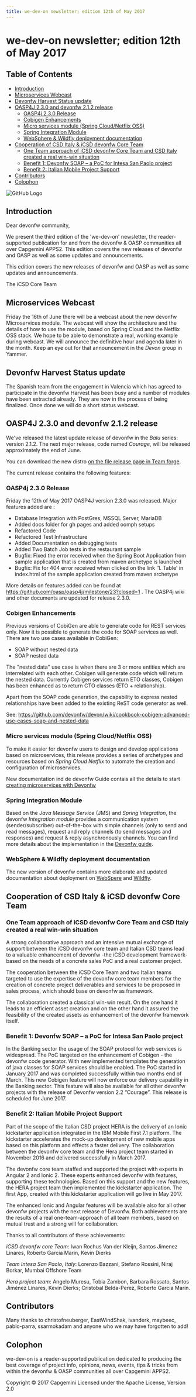 ```yaml
---
title: we-dev-on newsletter; edition 12th of May 2017
---
```

# we-dev-on newsletter;  edition 12th of May 2017

## Table of Contents

* [Introduction](#introduction)
* [Microservices Webcast](#microservices-webcast)
* [Devonfw Harvest Status update](#devonfw-harvest-status-update)
* [OASP4J 2.3.0 and devonfw 2.1.2 release](#oasp4j-230-and-devonfw-212-release)
    + [OASP4j 2.3.0 Release](#oasp4j-230-release)
    + [Cobigen Enhancements](#cobigen-enhancements)
    + [Micro services module (Spring Cloud/Netflix OSS)](#micro-services-module--spring-cloud-netflix-oss-)
    + [Spring Integration Module](#spring-integration-module)
    + [WebSphere & Wildfly deployment documentation](#websphere---wildfly-deployment-documentation)
* [Cooperation of CSD Italy & iCSD devonfw Core Team](#cooperation-of-csd-italy---icsd-devonfw-core-team)
    + [One Team approach of iCSD devonfw Core Team and CSD Italy created a real win-win situation](#one-team-approach-of-icsd-devonfw-core-team-and-csd-italy-created-a-real-win-win-situation)
    + [Benefit 1: Devonfw SOAP – a PoC for Intesa San Paolo project](#benefit-1--devonfw-soap---a-poc-for-intesa-san-paolo-project)
    + [Benefit 2: Italian Mobile Project Support](#benefit-2--italian-mobile-project-support)
* [Contributors](#contributors)
* [Colophon](#colophon)

<!-- small><i><a href='http://Pecotrust-canada.github.io/markdown-toc/'>Table of contents generated with markdown-toc</a></i></small -->

![GitHub Logo](../img/devonfw-logo-smallest.png)

## Introduction

Dear devonfw community,

We present the third edition of the 'we-dev-on' newsletter, the reader-supported publication for and from the devonfw & OASP communities all over Capgemini APPS2. This edition covers the new releases of devonfw and OASP as well as some updates and announcements.

This edition covers the new releases of devonfw and OASP as well as some updates and announcements.

The iCSD Core Team

## Microservices Webcast 

Friday the 16th of June there will be a webcast about the new devonfw Microservices module. The webcast will show the architecture and the details of how to use the module, based on Spring Cloud and the Netflix OSS stack. We hope to be able to demonstrate a real, working example during webcast. We will announce the definitive hour and agenda later in the month.  Keep an eye out for that announcement in the _Devon_ group in Yammer.

## Devonfw Harvest Status update

The Spanish team from the engagement in Valencia which has agreed to participate in the devonfw Harvest has been busy and a number of modules have been extracted already. They are now in the process of being finalized. Once done we will do a short status webcast. 

## OASP4J 2.3.0 and devonfw 2.1.2 release

We've released the latest update release of devonfw in the _Balu_ series: version 2.1.2. The next major release, code named _Courage_, will be released approximately the end of June. 

You can download the new distro [on the file release page in Team forge](https://coconet.capgemini.com/sf/frs/do/viewRelease/projects.apps2_devon/frs.devon_distribution.2_1_2).

The current release contains the following features:

### OASP4j 2.3.0 Release

Friday the 12th of May 2017 OASP4J version 2.3.0 was released. Major features added are : 

- Database Integration with PostGres, MSSQL Server, MariaDB
- Added docs folder for gh pages and added oomph setups
- Refactored Code
- Refactored Test Infrastructure
- Added Documentation on debugging tests
- Added Two Batch Job tests in the restaurant sample
- Bugfix: Fixed the error received when the Spring Boot Application from sample application that is created from maven archetype is launched
- Bugfix: Fix for 404 error received when clicked on the link '1. Table' in index.html of the sample application created from maven archetype

More details on features added can be found at https://github.com/oasp/oasp4j/milestone/23?closed=1 . 
The OASP4j wiki and other documents are updated for release 2.3.0. 

### Cobigen Enhancements

Previous versions of CobiGen are able to generate code for REST services only. Now it is possible to generate the code for SOAP services as well. There are two use cases available in CobiGen:

 - SOAP without nested data
 - SOAP nested data

The "nested data" use case is when there are 3 or more entities which are interrelated with each other. Cobigen will generate code which will return the nested data. Currently Cobigen services return ETO classes, Cobigen has been enhanced as to return CTO classes (ETO + relationship). 

Apart from the SOAP code generation, the capability to express nested relationships have been added to the existing ReST code generator as well.

See: https://github.com/devonfw/devon/wiki/cookbook-cobigen-advanced-use-cases-soap-and-nested-data

### Micro services module (Spring Cloud/Netflix OSS)

To make it easier for devonfw users to design and develop applications based on microservices, this release provides a series of archetypes and resources based on _Spring Cloud Netflix_ to automate the creation and configuration of microservices.

New documentation ind de devonfw Guide contais all the details to start [creating microservices with Devonfw](https://github.com/devonfw/devon/wiki/devon-microservices)

### Spring Integration Module

Based on the _Java Message Service_ (JMS) and _Spring Integration_, the devonfw _Integration module_ provides a communication system (sender/subscriber) out-of-the-box with simple channels (only to send and read messages), request and reply channels (to send messages and responses) and request & reply asynchronously channels. You can find more details about the implementation in the [Devonfw guide](https://github.com/devonfw/devon/wiki/cookbook-integration-module). 

### WebSphere & Wildfly deployment documentation

The new version of devonfw contains more elaborate and updated documentation about deployment on [WebSpere](https://github.com/devonfw/devon/wiki/cookbook-Deployment-on-WebSphere) and [Wildfly](https://github.com/devonfw/devon/wiki/cookbook-Deployment-on-Wildfly).

## Cooperation of CSD Italy & iCSD devonfw Core Team

### One Team approach of iCSD devonfw Core Team and CSD Italy created a real win-win situation

A strong collaborative approach and an intensive mutual exchange of support between the iCSD devonfw core team and Italian CSD teams lead to a valuable enhancement of devonfw -the iCSD development framework- based on the needs of a concrete sales PoC and a real customer project.

The cooperation between the iCSD Core Team and two Italian teams targeted to use the expertise of the devonfw core team members for the creation of concrete project deliverables and services to be proposed in sales process, which should base on devonfw as framework.

The collaboration created a classical win-win result. On the one hand it leads to an efficient asset creation and on the other hand it assured the feasibility of the created assets as enhancement of the devonfw framework itself.

### Benefit 1: Devonfw SOAP – a PoC for Intesa San Paolo project   

In the Banking sector the usage of the SOAP protocol for web services is widespread. The PoC targeted on the enhancement of Cobigen - the devonfw code generator. With new implemented templates the generation of java classes for SOAP services should be enabled. The PoC started in January 2017 and was completed successfully within two months end of March. This new Cobigen feature will now enforce our delivery capability in the Banking sector. This feature will also be available for all other devonfw projects with the release of Devonfw version 2.2 “Courage”. This release is scheduled for June 2017.

### Benefit 2: Italian Mobile Project Support

Part of the scope of the Italian CSD project HERA is the delivery of an Ionic kickstarter application integrated in the IBM Mobile First 7.1 platform. The kickstarter accelerates the mock-up development of new mobile apps based on this platform and effects a faster delivery. The collaboration between the devonfw core team and the Hera project team started in November 2016 and delivered successfully in March 2017.

The devonfw core team staffed and supported the project with experts in Angular 2 and Ionic 2. These experts enhanced devonfw with features, supporting these technologies. Based on this support and the new features, the HERA project team then implemented the kickstarter application. The first App, created with this kickstarter application will go live in May 2017.

The enhanced Ionic and Angular features will be available also for all other devonfw projects with the next release of Devonfw. Both  achievements are the results of a real one-team-approach of all team members, based on mutual trust and a strong will for collaboration.

Thanks to all contributors of these achievements:

_iCSD devonfw core Team_: Iwan Rochus Van der Kleijn, Santos Jimenez Linares, Roberto Garcia Marin, Kevin Dierks

_Team Intesa San Paolo, Italy_: Lorenzo Bazzani, Stefano Rossini, Niraj Borkar, Mumbai Offshore Team

_Hera project team_: Angelo Muresu, Tobia Zambon, Barbara Rossato, Santos Jiménez Linares, Kevin Dierks; Cristobal Belda-Perez, Roberto Garcia Marin.

## Contributors

Many thanks to christofneuberger, EastWindShak, ivanderk, maybeec, pablo-parra, ssarmokadam and anyone who we may have forgotten to add!

## Colophon

we-dev-on is a reader-supported publication dedicated to producing the best coverage of project info, opinions, news, events, tips & tricks from within the devonfw & OASP communities all over Capgemini APPS2.

Copyright © 2017 Capgemini
Licensed under the Apache License, Version 2.0